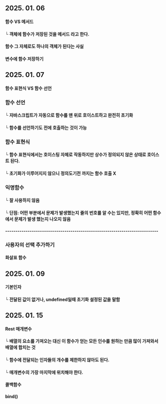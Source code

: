 ## 2025. 01. 06
#### 함수 VS 메서드
#### └ 객체에 함수가 저장된 것을 메서드 라고 한다.
#### 함수 그 자체로도 하나의 객체가 된다는 사실
#### 변수에 함수 저장하기

## 2025. 01. 07
#### 함수 표현식 VS 함수 선언
### 함수 선언
#### └ 자바스크립트가 자동으로 함수를 맨 위로 호이스트하고 완전히 초기화
#### └ 함수를 선언하기도 전에 호출하는 것이 가능
### 함수 표현식
#### └ 함수 표현식에서는 호이스팅 자체로 작동하지만 상수가 정의되지 않은 상태로 호이스트 된다.
#### └ 초기화가 이루어지지 않으니 정의도기전 까지는 함수 호출 X
### 익명함수
#### └ 잘 사용하지 않음
#### └ 단점: 어떤 부분에서 문제가 발생했는지 줄의 번호를 알 수는 있지만, 정확히 어떤 함수에서 문제가 발생 했는지 나오지 않음

#### ---------------------------------------------------------------------------
### 사용자의 선택 추가하기
#### 화살표 함수

## 2025. 01. 09
#### 기본인자
#### └ 전달된 값이 없거나, undefined일때 초기화 설정된 값을 말함

## 2025. 01. 15
#### Rest 매개변수
#### └ 배열의 요소를 가져오는 대신 이 함수가 얻는 모든 인수를 원하는 만큼 많이 가져와서 배열에 합치는 것
#### └ 함수에 전달되는 인자들의 개수를 제한하지 않아도 된다.
#### └ 매개변수의 가장 마지막에 위치해야 한다.

#### 콜백함수
#### bind()